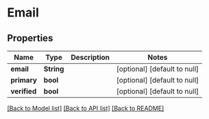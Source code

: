 # Email

## Properties
Name | Type | Description | Notes
------------ | ------------- | ------------- | -------------
**email** | **String** |  | [optional] [default to null]
**primary** | **bool** |  | [optional] [default to null]
**verified** | **bool** |  | [optional] [default to null]

[[Back to Model list]](../README.md#documentation-for-models) [[Back to API list]](../README.md#documentation-for-api-endpoints) [[Back to README]](../README.md)



